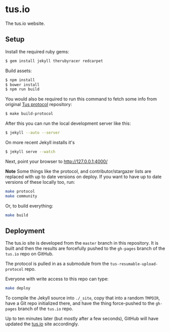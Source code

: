 # tus.io

The tus.io website.

## Setup

Install the required ruby gems:

```bash
$ gem install jekyll therubyracer redcarpet
```

Build assets:

```bash
$ npm install
$ bower install
$ npm run build
```

You would also be required to run this command
to fetch some info from original [Tus protocol](https://github.com/tus/tus-resumable-upload-protocol) repository:

```bash
$ make build-protocol
```

After this you can run the local development server like this:

```bash
$ jekyll --auto --server
```

On more recent Jekyll installs it's

```bash
$ jekyll serve --watch
```

Next, point your browser to http://127.0.0.1:4000/

**Note** Some things like the protocol, and contributor/stargazer lists are replaced with up to date versions on deploy.
If you want to have up to date versions of these locally too, run:

```bash
make protocol
make community
```

Or, to build everything:

```bash
make build
```

## Deployment

The tus.io site is developed from the `master` branch in this repository.
It is built and then the results are forcefully pushed to the `gh-pages` branch of the `tus.io` repo on GitHub.

The protocol is pulled in as a submodule from the `tus-resumable-upload-protocol` repo.

Everyone with write access to this repo can type:

```bash
make deploy
```

To compile the Jekyll source into `./_site`, copy that into a random `TMPDIR`,
have a Git repo initialized there, and have the thing force-pushed to the `gh-pages` branch of the `tus.io` repo.

Up to ten minutes later (but mostly after a few seconds), GitHub will have updated the [tus.io](http://tus.io) site accordingly.
